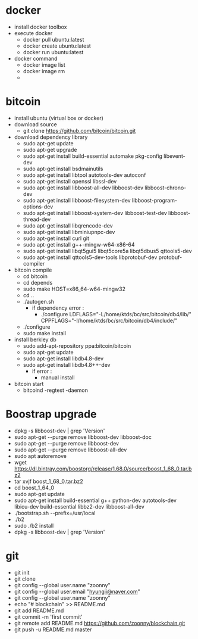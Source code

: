 # docker
- install docker toolbox
- execute docker
    - docker pull ubuntu:latest
    - docker create ubuntu:latest
    - docker run ubuntu:latest
- docker command
    - docker image list
    - docker image rm
    - 

# bitcoin
- install ubuntu (virtual box or docker)
- download source
    - git clone https://github.com/bitcoin/bitcoin.git
- download dependency library
    - sudo apt-get update
    - sudo apt-get upgrade
    - sudo apt-get install build-essential automake pkg-config libevent-dev
    - sudo apt-get install bsdmainutils
    - sudo apt-get install libtool autotools-dev autoconf
    - sudo apt-get install openssl libssl-dev
    - sudo apt-get install libboost-all-dev libboost-dev libboost-chrono-dev
    - sudo apt-get install libboost-filesystem-dev libboost-program-options-dev
    - sudo apt-get install libboost-system-dev libboost-test-dev libboost-thread-dev
    - sudo apt-get install libqrencode-dev
    - sudo apt-get install libminiupnpc-dev
    - sudo apt-get install curl git
    - sudo apt-get install g++-mingw-w64-x86-64
    - sudo apt-get install libqt5gui5 libqt5core5a libqt5dbus5 qttools5-dev
    - sudo apt-get install qttools5-dev-tools libprotobuf-dev protobuf-compiler
- bitcoin compile
    - cd bitcoin
    - cd depends
    - sudo make HOST=x86_64-w64-mingw32
    - cd ..
    - ./autogen.sh
        - if dependency error : 
            - ./configure LDFLAGS="-L/home/ktds/bc/src/bitcoin/db4/lib/" CPPFLAGS="-I/home/ktds/bc/src/bitcoin/db4/include/"
    - ./configure
    - sudo make install
- install berkley db
    - sudo add-apt-repository ppa:bitcoin/bitcoin
    - sudo apt-get update
    - sudo apt-get install libdb4.8-dev
    - sudo apt-get install libdb4.8++-dev
        - if error : 
            - manual install
- bitcoin start
    - bitcoind -regtest -daemon

# Boostrap upgrade
- dpkg -s libboost-dev | grep 'Version' 
- sudo apt-get --purge remove libboost-dev libboost-doc
- sudo apt-get --purge remove libboost-dev
- sudo apt-get --purge remove libboost-all-dev
- sudo apt autoremove
- wget https://dl.bintray.com/boostorg/release/1.68.0/source/boost_1_68_0.tar.bz2
- tar xvjf boost_1_68_0.tar.bz2
- cd boost_1_64_0
- sudo apt-get update
- sudo apt-get install build-essential g++ python-dev autotools-dev libicu-dev build-essential libbz2-dev libboost-all-dev
- ./bootstrap.sh --prefix=/usr/local
- ./b2
- sudo ./b2 install
- dpkg -s libboost-dev | grep 'Version' 

# git
- git init
- git clone
- git config --global user.name "zoonny"
- git config --global user.email "hyungii@naver.com"
- git config --global user.name "zoonny"
- echo "# blockchain" >> README.md
- git add README.md
- git commit -m 'first commit'
- git remote add README.md https://github.com/zoonny/blockchain.git
- git push -u README.md master

